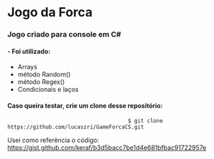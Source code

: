 # Jogo da Forca

### Jogo criado para console em C#
#### - Foi utilizado:
- Arrays
- método Random()
- método Regex()
- Condicionais e laços

#### Caso queira testar, crie um clone desse repositório: 

                                          $ git clone https://github.com/lucaszri/GameForcaCS.git

Usei como referência o código: https://gist.github.com/keraf/b3d5bacc7be1d4e681bfbac91722957e
